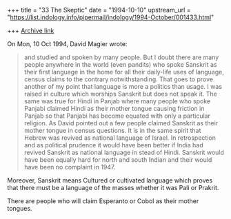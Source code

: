 +++
title = "33 The Skeptic"
date = "1994-10-10"
upstream_url = "https://list.indology.info/pipermail/indology/1994-October/001433.html"

+++
[Archive link](https://list.indology.info/pipermail/indology/1994-October/001433.html)

On Mon, 10 Oct 1994, David Magier wrote:
> and studied and spoken by many people. But I doubt there are many
> people anywhere in the world (even pandits) who spoke Sanskrit as
> their first language in the home for all their daily-life uses of
> language, census claims to the contrary notwithstanding.
That goes to prove another of my point that language is more a politics 
than usage. I was raised in culture which worships Sanskrit but does not 
speak it. The same was true for Hindi in Panjab where many people who 
spoke Panjabi claimed Hindi as their mother tongue causing friction in 
Panjab so that Panjabi has become equated with only a particular 
religion. As David pointed out a few people claimed Sanskrit as their 
mother tongue in census questions. It is in the same spirit that Hebrew 
was revived as national language of Israel. 
In retrospection and as political prudence it would have been better if 
India had revived Sanskrit as national language in stead of Hindi. 
Sanskrit would have been equally hard for north and south Indian and 
their would have been no complaint in 1947.

Moreover, Sanskrit means Cultured or cultivated language which proves 
that there must be  a language of the masses whether it was Pali or Prakrit.

There are people who will claim Esperanto or Cobol as their mother tongues.





